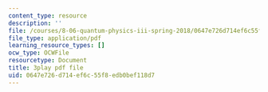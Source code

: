 ```yaml
---
content_type: resource
description: ''
file: /courses/8-06-quantum-physics-iii-spring-2018/0647e726d714ef6c55f8edb0bef118d7_NjhuAak0jmM.pdf
file_type: application/pdf
learning_resource_types: []
ocw_type: OCWFile
resourcetype: Document
title: 3play pdf file
uid: 0647e726-d714-ef6c-55f8-edb0bef118d7
---
```

